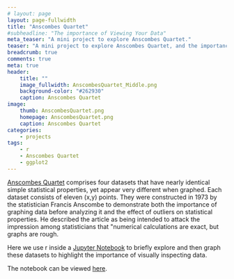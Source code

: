 ```yaml
---
# layout: page
layout: page-fullwidth
title: "Anscombes Quartet"
#subheadline: "The importance of Viewing Your Data"
meta_teaser: "A mini project to explore Anscombes Quartet."
teaser: "A mini project to explore Anscombes Quartet, and the importance of graphing your data"
breadcrumb: true
comments: true
meta: true
header:
    title: ""
    image_fullwidth: AnscombesQuartet_Middle.png
    background-color: "#262930"
    caption: Anscombes Quartet
image:
    thumb: AnscombesQuartet.png
    homepage: AnscombesQuartet.png
    caption: Anscombes Quartet
categories:
    - projects
tags:
    - r
    - Anscombes Quartet
    - ggplot2
---
```


[Anscombes Quartet](https://www.wikiwand.com/en/Anscombe's_quartet) comprises four datasets that have nearly identical simple statistical properties, yet appear very different when graphed. Each dataset consists of eleven (x,y) points. They were constructed in 1973 by the statistician Francis Anscombe to demonstrate both the importance of graphing data before analyzing it and the effect of outliers on statistical properties. He described the article as being intended to attack the impression among statisticians that \"numerical calculations are exact, but graphs are rough.

Here we use r inside a [Jupyter Notebook](http://jupyter.org/) to briefly explore and then graph these datasets to highlight the importance of visually inspecting data.

The notebook can be viewed [here](http://nbviewer.jupyter.org/github/MarkPratley/Anscombes-Quartet-Jupyter/blob/master/Anscombes_Quartet-Jupyter.ipynb).